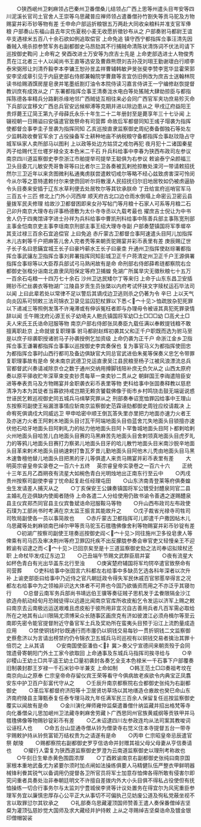 <!-- { "loadSidebar": true } -->
　　○狭西岷州卫剌麻领占巴秦州卫番僧桑儿结领占广西上思等州遣头目岑安等四川泥溪长官司土官舍人王崇等乌思藏普应禅师领占遣番僧孙竹劄失等贡马驼及方物赐宴并彩币钞等物有差  壬申命户部运折粮银五万两赴大同收籴粮料并准支官军俸粮  户部奏山东福山县去年灾伤夏税小麦无收愿折徵钞布从之  户部奏驸马都尉王谊卒支遇禄米五百八十余石欲如例追取偿官  上命免追  镇守西宁都指挥佥事汪清先因番贼入境杀掠参赞军务右副都御史马昂劾其不行捕贼命清陈状清饰词不伏法司请下巡按御史鞫问  上命宥之  癸酉改进士万安等为庶吉士先是  上命吏部选进士人物俊秀贯在江北者三十人以闻尚书王直等选安及曹鼎熊瓒刘吉孙茂刘珝王勤谢瓌白行顺李泰宋弼邢让刘清乔毅李本李镛王恕孙昱孟祥曹辅韩敏尹旻张斐李赞李宽华显霍荣郭安李坚成章引见于内庭吏部右侍郎兼翰院学曹鼐等言宜仿旧例改为庶吉士送翰林院读书给赐酒馔房屋皂隶并笔墨纸劄灯油令本院侍读习嘉言侍讲王一宁编修赵恢提督教训庶有成效从之  广东署都指挥佥事王清奏泷水电白等处猺贼大肆劫掠臣与都指挥陈德各率精兵分路剿杀缘地邻广西贼徒互相往来必会同广西官军夹功庶易殄灭命下兵部议宜移文广西总兵官安远候柳溥等克期并进以除边患从之  甲戌辽府益阳王贵烰薨王辽简王第九子母薛氏永乐十年生二十二年册封至是薨享年三十七讣闻  上辍视朝一日赐谥曰安僖遣官致祭命有司营葬  命故后军都督同知王彧子瑁袭为指挥使都督佥事李圭子昱袭为指挥同知  乙亥巡按直隶监察御史周纪奏备御独石等处左少监韩政收餋官军余丁占役操备军士耕种地亩不纳税粮守备都指挥佥事赵玟隐占守城军纵家人卖所部马以图利  上以政等处边方姑贷之戒勿再犯  夜月犯十二诸国秦星  丙子给赐代王仕壥岁禄全支本色米二千石  升兵科给事中李春为狭西布政司左参议南京四川道监察御史李奈浙江市舶提举司提举王聪俱为右参议  敕谕泰宁朵颜福三卫头目委兀儿敏安秃哥鲁哥等曰比者尔三卫各奏被瓦剌抢掠散处滦河一带请敕招抚然尔三卫近年以来贪图微利私通夷虏朕尝遣敕切戒尔等略不经心兹致虏害深可怜闵今从尔等之意特遣敕付尔来使赍回听尔将散漫人民招抚归尔旧地居牧如仍被虏逼胁令头目奏来安插于辽东水草利便去处居牧尔等其钦承朕命  丁丑给宣府巡哨官军马三百五十三匹  修北上门外小河西岸  顺天府古北口边仓雨水倒塌上命密云卫密云县量拨军民夫修理  给故沙卫都督困即来女孙写帖门等月粮十石家人可系等月粮二石  己卯升南京大理寺右评事杨德敷为太仆寺寺丞以九载考最也  擢庶吉士倪让为中书舍人仍于四夷馆译字进士孙祥为兵科给事中曹凯刑科给事中陈善兵部主事陈宽刑部主事金恺南京吏主事李瑶南京刑部主事王绍大理寺寺副  户部奏楚镇国将军季墀卒其支过禄三百余石宜追偿官  上曰免追  赤斤蒙古卫都督佥事阿速遣头目阿儿加指挥木儿古剌等千户把麻答儿舍人完者秃等来朝贡驼赐宴并彩币表里有差  庚辰赐辽世子长子名曰恩鏋宜城王长子曰豪坅蕲水王长子曰豪坴  升通州卫指挥使赵琮署都指挥佥事武骧左卫指挥佥事刘昇署指挥同知彭城卫正千户蒋清定州卫正千户王源俱署指挥佥事琮等以大臣荐兵部试弓马熟闲故有是命  命刑部右侍郎薛希琏都察院右佥都御史张楷分诣南北直隶凤阳保定等府卫捕蝗  免湖广所属旱灾无徵秋粮七十五万一百余石屯粮一十四万七十余石  沙州卫达民矮尔丁等来归  上命于山东东昌卫安插赐钞币纻丝袭衣等物湖广江陵县岁贡生员张棨以内府考试怀挟文字赎杖运石毕法司以闻  上曰此辈若处以常律不足以警后其谪戍边卫逃则杀之仍著为令  辛巳  上以天气向炎囚系可悯敕三法司锦衣卫录见监囚犯杖罪以下悉＜宀十见＞恤疏放杂犯死罪以下递减三等照例发落不许淹滞或有伸诉冤枉者即与办理毋令被诬其真犯死罪录情辞以闻  壬午赐沈府沁源王长子幼埼夫人鲍氏镇国将军幼□土□□□幼  □高犬土□夫人宋氏王氏诰命冠服等物  南京户部右侍郎张凤奏臣九载任满以奉敕提钱粮不敢擅离职赴京  上命就彼复职理事  驸马都尉赵辉初袭其父和正千户职既而选为驸马至是以庶子琮袭职授诸驸马子孙袭授例乞加资级  上命仍袭为正千户  命浙江金乡卫指挥佥事王谦署都指挥佥事事以巡按御史李宾奏保也  复为事官马义为都指挥使田忠为都指挥佥事时山西行都司及备边俱缺官大同总官武进伯朱冕等保奏义忠乞令带罪复职理事故有是命  癸未南京武德卫兑运直隶吴江县民粮至杨子江被风浪漂流总兵官都督武兴奏请减除京仓之数于通州交纳用撙脚钱陪补庶无负欠从之  山西太原府奏以原平驿收贮年深草束变卖钞贯每草一束卖钞二贯从之  朝鲜国王李祹遣陪臣安进等奉表贡马及方物赐宴并金职袭衣彩币表里等物  吏科给事中张固奏释教以慈悲清净为本为其徒者当寡欲持戒岂期无赖贪饕载佛像于街市乡村鸣铙击鼓无端诞说惑世诬民乞敕巡视御史同五城兵马缉拏究罪从之  刑部奏奉诏宽恤罪囚给事中王理山东按察司副使王裕漏泄事情应斩南京监察御史范霖诬劾都御史周铨应绞请裁决  上命宥死俱谪戍大同威远卫  甲申哈密中顺王倒瓦答失里亦里把力地面亦速力火者王及亦迷力火者王阿剌木地面头目讨瓦干阿端地面头目伯蓝舍兀失地面头目锁擅亦速伏他石哈牙地面头目阿剌癿力的帖力他地面头目阿卜罕鲁城地面头目阿卜都剌哈剌火州地面头目哈苦儿白地面头目赛的马黑麻苦先地面头目舍剌领真地面头目虎歹癿力的等鸦儿地面头目赛打力察弟儿地面头目牙的哈儿散竹地面头目米南沙脱辛地面头目革来剌术地面头目纳速剌打鲁瓦歹昔儿勤地面头目阿他木儿秃由地面头目马黑木速鲁檀他替儿地面头目把黑的牙儿等俱遣人来贡马赐宴并彩币表里有差
　　大明英宗睿皇帝实录卷之一百六十五终
　英宗睿皇帝实录卷之一百六十六
　　正统十三年五月乙酉朔夜有流星大如椀色青白光明烛地出正南东行至云中
　　○丙戌贵州按察司副使李睿丁忧命起复赴任经理屯田
　　○山东济南青登莱等府俱奏蝗虫生发请差人捕灭从之
　　○丁亥保安王公鋉奏镇国将军公镀受封醴泉同官二县主婚礼在迩俱缺内使阍者随侍  上命各遣二人分给使用仍致书谕令善遇之遂赐醴泉县主仪宾郑杰同官县主仪宾鲁斌诰命冠服鞍马等物
　　○升山西布政司左布政使石璞为工部尚书时考满在京太监王振言其能故升之
　　○戊子裁省光禄寺司牲司司牧局副使各一员以事简故也
　　○赤斤蒙古卫都指挥可儿即遣千户撒因帖木儿乌思藏等处剌麻锁南巴绰尔甲等贡马驼玉石氆氇佛像舍利等物赐宴并彩币钞锭有差
　　○初湖广按察司副使王瑄奏巡按御史阎＜宀十见＞同往施州卫多役皂隶人等俾乘有司马匹及审决荆州等府卫罪囚托疾不出反朦胧参奏会审官吏又轻慢亲王不迎敕谕有诏逮之而＜宀十见＞已回京矣至是十三道监察御史劾之法司奉诏拟赎杖还职  上命杖毕发戍辽东边卫
　　○己丑端午节赐文武群臣扇并宴
　　○夜有流星大如杯色青白有光出华盖东北行至浊
　　○庚寅楚府辅国将军均锷卒遣官致祭命有司营葬
　　○吏科给事中张固言六科都左右给事中多缺员乞选各科年深者以次升补  上谕吏部臣曰给事中乃近侍之官凡朝廷政令得失军民休戚百官邪慝举得言之况都左右给事中为之领袖非识达大体者不可畀也今固乃欲循资而用之不亦泛乎其寝勿行
　　○总督云南军务兵部尚书靖远伯王骥等奏征贼子思机发于孟餋限隔金沙江欲造舟航动经旬月恐贼徒得以远遁比闻南京官库所收皮船乞令发运以济军上赐之敕曰南京去云南极远运送艰难且虑皮船于彼所用非宜况自古善用兵者凡百军需必取给所在之地其有山川限隔尤须博采众长随事区画庶克有济如彼渡江必须舟楫尔等至云南即先密令能官提督附近守备官军土兵及奖劝所在蛮夷头目预于沿江上流酌量成造应用
　　○禁使铜钱时钞既通行而市廛仍以铜钱交易每钞一贯折铜钱二文监察御史蔡愈济以为言请出榜禁约仍令锦衣卫五城兵马司巡视有以铜钱交易者擒治其罪十倍罚之  上从其请
　　○安南国使臣潘伯＜礻冀＞奏父宁宣德间来朝贡殁于会同馆遗骨寄朝阳门外土工家今欲取回  上命通事及东城兵马指挥司挨寻给与
　　○辛卯稷山王幼土□共平遥王幼土□量初袭封各奏乞全支本色禄米一千石事下户部覆奏旧制袭封郡王岁禄一千石米钞中半兼支  上命如制
　　○韩王范土□卬奏祖考坟在南京向山之原奉  仁宗皇帝命存留仪宾王荣等看守今俱病故老疾欲令内典宝正凤翥安东中护卫百户彭富代守从之
　　○壬辰升南京都察院右佥都御史张纯为右副都御史
　　○革后军都督府济阳等十卫居贤坊草场以其地缮造仓廒故也癸巳命山东济南府陵县主簿甄泰复任泰专理马政九年任满军民三百余人保留复任巡按监察御史覆实以闻故有是命
　　○金川演化禅师雍仲监粲遣番僧什纳监藏并招出格梵等寺向化番僧朵儿思加岷州卫法藏寺剌麻舍劳藏卜广西思同州官族黄威纲等贡铁甲并马氆氇佛像等物赐钞锭彩币有差
　　○乙未诏逮四川左参政连均从法司案其教唆词讼诬枉人也
　　○命五台山显通寺僧从铃为僧录寺右觉义住本寺提督五台一带寺宇赐敕护持从铃赀富钜万结权贵为之请遂有是命
　　○丙申  仁宗昭皇帝忌辰遣官祭  献陵
　　○赐都察院右副都御史罗亨信诰命并封赠其祖父母父母妻从亨信奏请也
　　○擢行人雷复为狭西道监察御史罗澄为云南道监察御史以理刑考称故也
　　○午刻日生晕赤黄色围圆浓厚
　　○丁酉敕谕南京右副都御史张纯曰南京国家根本重地武备尤为紧要尔须时加点闸如法操练俱要人马精健队伍严整衣甲鲜明器械锋利餋其锐气以备调用仍提督各卫所官员将军士加意存恤俾各得所敢有侵害尔即究问重者具奏处治非奉朝廷明文不许擅自差拨内外大小头目俱不得私占役使但有抚恤操练一切合行事务尔与太监刘宁豊城侯李贤等计议处置务在得宜尔为风宪重臣参理军务宜以廉慎忠厚存心公平正大从事切不可偏执己见妨废公道及徇私党蔽坐视不言以取罪愆尔其钦承之
　　○礼部奏乌思藏灌顶国师赞善王遣人奏保番僧绰吉坚粲为灌顶弘慈妙觉大国师及求大藏经并护持敕  上从之寻赐绰吉坚粲诰命及镀金银印僧帽袈裟
